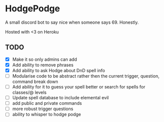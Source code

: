 # HodgePodge

A small discord bot to say nice when someone says 69.
Honestly.

Hosted with <3 on Heroku

## TODO

- [X] Make it so only admins can add
- [X] Add ability to remove phrases
- [X] Add ability to ask Hodge about DnD spell info
- [ ] Modularise code to be abstract rather then the current trigger, question, command break down
- [ ] Add ability for it to guess your spell better or search for spells for classes/@ levels
- [ ] Update spell database to include elemental evil
- [ ] add public and private commands
- [ ] more robust trigger questions
- [ ] ability to whisper to hodge podge
